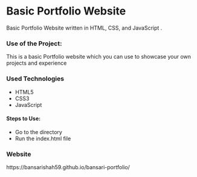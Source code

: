 <h1>Basic Portfolio Website</h1>

<p>Basic Portfolio Website written in HTML, CSS, and JavaScript .</p>

### Use of the Project:

<p>This is a basic Portfolio website which you can use to showcase your own projects and experience</p>

<h3>Used Technologies</h3>
<ul>
  <li>HTML5</li>
  <li>CSS3</li>
  <li>JavaScript</li>
</ul>

#### Steps to Use:

- Go to the directory
- Run the index.html file

<h3>Website</h3> 
https://bansarishah59.github.io/bansari-portfolio/
